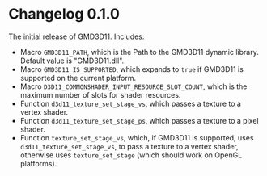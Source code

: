 # Changelog 0.1.0
The initial release of GMD3D11. Includes:

* Macro `GMD3D11_PATH`, which is the Path to the GMD3D11 dynamic library. Default value is "GMD3D11.dll".
* Macro `GMD3D11_IS_SUPPORTED`, which expands to `true` if GMD3D11 is supported on the current platform.
* Macro `D3D11_COMMONSHADER_INPUT_RESOURCE_SLOT_COUNT`, which is the maximum number of slots for shader resources.
* Function `d3d11_texture_set_stage_vs`, which passes a texture to a vertex shader.
* Function `d3d11_texture_set_stage_ps`, which passes a texture to a pixel shader.
* Function `texture_set_stage_vs`, which, if GMD3D11 is supported, uses `d3d11_texture_set_stage_vs`, to pass a texture to a vertex shader, otherwise uses `texture_set_stage` (which should work on OpenGL platforms).
